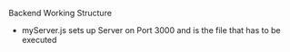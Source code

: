 Backend Working Structure

- myServer.js sets up Server on Port 3000 and is the file that has to be executed
